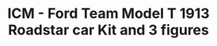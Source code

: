 ---
layout: product
title: "ICM - Ford Team Model T 1913 Roadstar car Kit and 3 figures"
price: "TBA" 
desc: "N/A"
img_path: "/assets/img/ICM24007.jpg"
brand: "N/A"
available: false
special_offer: false
new: false
soon: false
cat: "010000"
subcat: "013600"
subsubcat: "0N/A"
sifra: "ICM24007"
popular: true
---